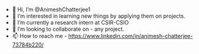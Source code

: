 - 👋 Hi, I’m @AnimeshChatterjee1
- 👀 I’m interested in learning new things by applying them on projects.
- 🌱 I’m currently a research intern at CSIR-CSIO
- 💞️ I’m looking to collaborate on - any project. 
- 📫 How to reach me - https://www.linkedin.com/in/animesh-chatterjee-73784b220/

<!---
AnimeshChatterjee1/AnimeshChatterjee1 is a ✨ special ✨ repository because its `README.md` (this file) appears on your GitHub profile.
You can click the Preview link to take a look at your changes.
--->
